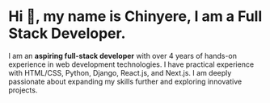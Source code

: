 # Hi 👋, my name is Chinyere, I am a Full Stack Developer.
I am an **aspiring full-stack developer** with over 4 years of hands-on experience in web development technologies. 
I have practical experience with HTML/CSS, Python, Django, React.js, and Next.js. 
I am deeply passionate about expanding my skills further and exploring innovative projects.

